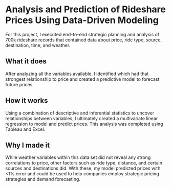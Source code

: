 # Analysis and Prediction of Rideshare Prices Using Data-Driven Modeling
For this project, I executed end-to-end strategic planning and analysis of 700k rideshare records that contained data about price, ride type, source, destination, time, and weather.

## What it does
After analyzing all the variables available, I identified which had that strongest relationship to price and created a predictive model to forecast future prices.

## How it works
Using a combination of descriptive and inferential statistics to uncover relationships between variables, I ultimately created a multivariate linear regression to model and predict prices.
This analysis was completed using Tableau and Excel.

## Why I made it
While weather variables within this data set did not reveal any strong correlations to price, other factors such as ride type, distance, and certain sources and destinations did.
With these, my model predicted prices with <1% error and could be used to help companies employ strategic pricing strategies and demand forecasting.
